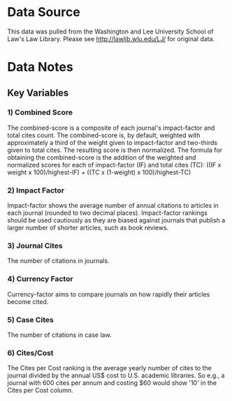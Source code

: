 # Data Source
This data was pulled from the Washington and Lee University School of Law's Law Library. Please see <http://lawlib.wlu.edu/LJ/> for original data.

# Data Notes

## Key Variables

### 1) Combined Score

The combined-score is a composite of each journal's impact-factor and total cites count. The combined-score is, by default, weighted with approximately a third of the weight given to impact-factor and two-thirds given to total cites. The resulting score is then normalized.
The formula for obtaining the combined-score is the addition of the weighted and normalized scores for each of impact-factor (IF) and total cites (TC):
  ((IF x weight x 100)/highest-IF)   +   ((TC x (1-weight) x 100)/highest-TC)


### 2) Impact Factor

Impact-factor shows the average number of annual citations to articles in each journal (rounded to two decimal places). Impact-factor rankings should be used cautiously as they are biased against journals that publish a larger number of shorter articles, such as book reviews. 

### 3) Journal Cites

The number of citations in journals.

### 4) Currency Factor

Currency-factor aims to compare journals on how rapidly their articles become cited.

### 5) Case Cites

The number of citations in case law.

### 6) Cites/Cost

The Cites per Cost ranking is the average yearly number of cites to the journal divided by the annual US$ cost to U.S. academic libraries. So e.g., a journal with 600 cites per annum and costing $60 would show '10' in the Cites per Cost column. 
